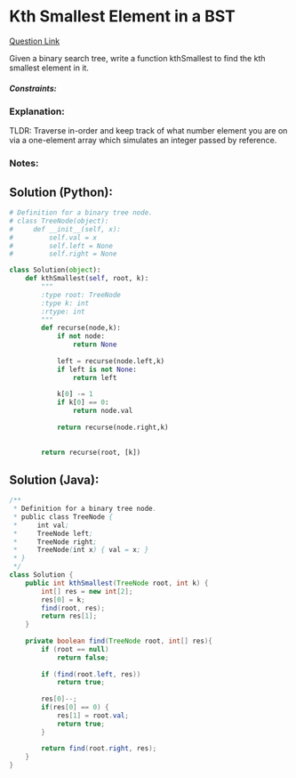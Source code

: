 # Kth Smallest Element in a BST

[Question Link](https://leetcode.com/problems/kth-smallest-element-in-a-bst/)  

Given a binary search tree, write a function kthSmallest to find the kth smallest element in it.  

##### Constraints:

### Explanation:
TLDR: Traverse in-order and keep track of what number element you are on via a one-element array which simulates an integer passed by reference.

### Notes:


## Solution (Python):
```Python
# Definition for a binary tree node.
# class TreeNode(object):
#     def __init__(self, x):
#         self.val = x
#         self.left = None
#         self.right = None

class Solution(object):
    def kthSmallest(self, root, k):
        """
        :type root: TreeNode
        :type k: int
        :rtype: int
        """
        def recurse(node,k):
            if not node:
                return None
            
            left = recurse(node.left,k)
            if left is not None:
                return left
            
            k[0] -= 1
            if k[0] == 0:
                return node.val
            
            return recurse(node.right,k)
            
            
        return recurse(root, [k]) 
```

## Solution (Java):
```Java
/**
 * Definition for a binary tree node.
 * public class TreeNode {
 *     int val;
 *     TreeNode left;
 *     TreeNode right;
 *     TreeNode(int x) { val = x; }
 * }
 */
class Solution {
    public int kthSmallest(TreeNode root, int k) {
        int[] res = new int[2];
        res[0] = k;
        find(root, res);
        return res[1];
    }
    
    private boolean find(TreeNode root, int[] res){
        if (root == null) 
            return false;
        
        if (find(root.left, res))
            return true;
        
        res[0]--;
        if(res[0] == 0) {
            res[1] = root.val;
            return true;
        }
        
        return find(root.right, res);
    }
}
```